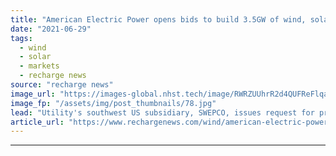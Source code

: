 ```yaml
---
title: "American Electric Power opens bids to build 3.5GW of wind, solar and storage in US southwest"
date: "2021-06-29"
tags: 
  - wind
  - solar
  - markets
  - recharge news
source: "recharge news"
image_url: "https://images-global.nhst.tech/image/RWRZUUhrR2d4QUFReFlqaG9RUmNRcHJSeHV0UGc0NVUvdVpZZVhHTVMzbz0=/nhst/binary/010b9078e67cc5a3a9d70496529c2a3d"
image_fp: "/assets/img/post_thumbnails/78.jpg"
lead: "Utility's southwest US subsidiary, SWEPCO, issues request for proposals that will result in massive renewables construction campaign across six states"
article_url: "https://www.rechargenews.com/wind/american-electric-power-opens-bids-to-build-3-5gw-of-wind-solar-and-storage-in-us-southwest/2-1-1032604"
---
```


---
